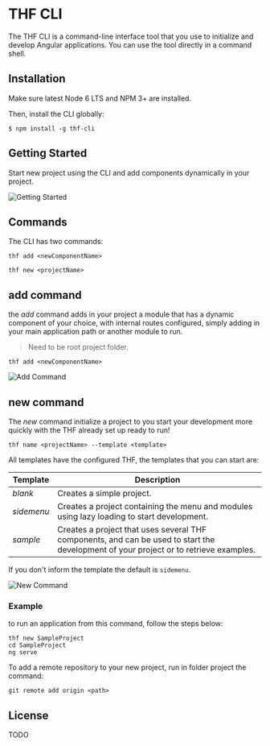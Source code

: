 # THF CLI

The THF CLI is a command-line interface tool that you use to initialize and develop Angular applications.
You can use the tool directly in a command shell.

## Installation

Make sure latest Node 6 LTS and NPM 3+ are installed.

Then, install the CLI globally:

```
$ npm install -g thf-cli
```

## Getting Started

Start new project using the CLI and add components dynamically in your project.

![Getting Started](https://media.giphy.com/media/1wXbltoK0iesrc3MHO/giphy.gif)

## Commands

The CLI has two commands:

```
thf add <newComponentName>
```

```
thf new <projectName>
```

## add command

the *add* command adds in your project a module that has a dynamic component of your choice, with internal routes configured, simply adding in your main application path or another module to run.

> Need to be root project folder.

```
thf add <newComponentName>
```

![Add Command](https://media.giphy.com/media/1xkN1afc88VoTlH3rN/giphy.gif)

## new command

The *new* command initialize a project to you start your development more quickly with the THF already set up ready to run!

```
thf name <projectName> --template <template>
```

All templates have the configured THF, the templates that you can start are:

Template | Description
--- | ---
*blank* | Creates a simple project.
*sidemenu* | Creates a project containing the menu and modules using lazy loading to start development.
*sample* | Creates a project that uses several THF components, and can be used to start the development of your project or to retrieve examples.

If you don't inform the template the default is `sidemenu`.

![New Command](https://media.giphy.com/media/dYChbsZMcsRsRo2vHa/giphy.gif)


### Example

to run an application from this command, follow the steps below:

```
thf new SampleProject
cd SampleProject
ng serve
```

To add a remote repository to your new project, run in folder project the command:

```
git remote add origin <path>
```


## License

TODO
